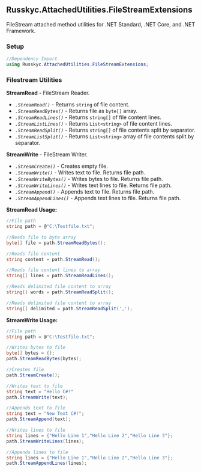﻿## Russkyc.AttachedUtilities.FileStreamExtensions
FileStream attached method utilities for .NET Standard, .NET Core, and .NET Framework.

### Setup
```csharp
//Dependency Import
using Russkyc.AttachedUtilities.FileStreamExtensions;
```

### Filestream Utilities

**StreamRead** - FileStream Reader.
- _`.StreamRead()`_ - Returns `string` of file content.
- _`.StreamReadBytes()`_ - Returns file as `byte[]` array.
- _`.StreamReadLines()`_ - Returns `string[]` of file content lines.
- _`.StreamListLines()`_ - Returns `List<string>` of file content lines.
- _`.StreamReadSplit()`_ - Returns `string[]` of file contents split by separator.
- _`.StreamListSplit()`_ - Returns `List<string>` array of file contents split by separator.

**StreamWrite** - FileStream Writer.
- _`.StreamCreate()`_ - Creates empty file.
- _`.StreamWrite()`_ - Writes text to file. Returns file path.
- _`.StreamWriteBytes()`_ - Writes bytes to file. Returns file path.
- _`.StreamWriteLines()`_ - Writes text lines to file. Returns file path.
- _`.StreamAppend()`_ - Appends text to file. Returns file path.
- _`.StreamAppendLines()`_ - Appends text lines to file. Returns file path.

**StreamRead Usage:**

```csharp
//File path
string path = @"C:\Testfile.txt";

//Reads file to byte array
byte[] file = path.StreamReadBytes();

//Reads file content
string content = path.StreamRead();

//Reads file content lines to array
string[] lines = path.StreamReadLines();

//Reads delimited file content to array
string[] words = path.StreamReadSplit();

//Reads delimited file content to array
string[] delimited = path.StreamReadSplit(',');
```

**StreamWrite Usage:**

```csharp
//File path
string path = @"C:\Testfile.txt";

//Writes bytes to file
byte[] bytes = {};
path.StreamReadBytes(bytes);

//Creates file
path.StreamCreate();

//Writes text to file
string text = "Hello C#!"
path.StreamWrite(text);

//Appends text to file
string text = "New Text C#!";
path.StreamAppend(text);

//Writes lines to file
string lines = {"Hello Line 1","Hello Line 2","Hello Line 3"};
path.StreamWriteLines(lines);

//Appends lines to file
string lines = {"Hello Line 1","Hello Line 2","Hello Line 3"};
path.StreamAppendLines(lines);
```

